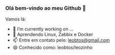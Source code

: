 ### Olá bem-vindo ao meu Github 👋

<!--
**leobtos/leobtos** is a ✨ _special_ ✨ repository because its `README.md` (this file) appears on your GitHub profile.
-->
Vamos lá:

- 🔭 I’m currently working on ...
- 🌱 Aprendendo Linux, Zabbix e Docker
- 📫 Entre em contato pelo: leobtos@gmail.com
- 😄 Conhecido como: leobtos/leozinho

<div align="center">
  <a href="https://github.com/leobtos">
</div>
